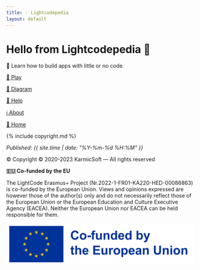 ```yaml
---
title: 💡 Lightcodepedia
layout: default
---
```


# Hello from Lightcodepedia 👋

📖 Learn how to build apps with little or no code.

[🏀 Play](play.md)

[📐 Diagram](diagram.md)

[🛟 Help](help.md)

[ℹ️ About](about.md)

[🏡 Home](https://lightcodepedia.org)


{% include copyright.md %}

_Published: {{ site.time | date: "%Y-%m-%d %H:%M" }}_

© Copyright
© 2020-2023 KarmicSoft — All rights reserved

**🇪🇺 Co-funded by the EU**

The LightCode Erasmus+ Project (Nr.2022-1-FR01-KA220-HED-00086863) is co-funded by the European Union. Views and opinions expressed are however those of the author(s) only and do not necessarily reflect those of the European Union or the European Education and Culture Executive Agency (EACEA). Neither the European Union nor EACEA can be held responsible for them.

![EU Logo](images/EN_Co-fundedbytheEU_RGB_POS.png)

